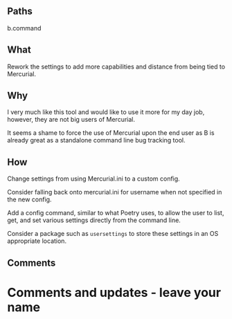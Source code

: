 ## Paths
b.command


## What
Rework the settings to add more capabilities and distance from being tied
to Mercurial.


## Why
I very much like this tool and would like to use it more for my day job,
however, they are not big users of Mercurial.

It seems a shame to force the use of Mercurial upon the end user as B is
already great as a standalone command line bug tracking tool.



## How
Change settings from using Mercurial.ini to a custom config.

Consider falling back onto mercurial.ini for username when not
specified in the new config.

Add a config command, similar to what Poetry uses, to allow the user
to list, get, and set various settings directly from the command line.

Consider a package such as `usersettings` to store these settings in
an OS appropriate location.


## Comments
# Comments and updates - leave your name
